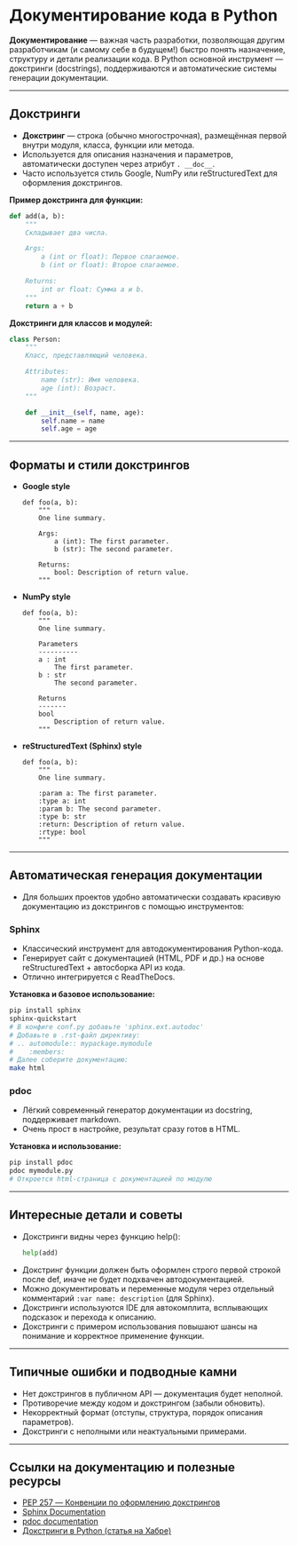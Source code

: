 # Документирование кода в Python

**Документирование** — важная часть разработки, позволяющая другим разработчикам (и самому себе в будущем!) быстро понять назначение, структуру и детали реализации кода. В Python основной инструмент — докстринги (docstrings), поддерживаются и автоматические системы генерации документации.

---

## Докстринги

- **Докстринг** — строка (обычно многострочная), размещённая первой внутри модуля, класса, функции или метода.
- Используется для описания назначения и параметров, автоматически доступен через атрибут `. __doc__`.
- Часто используется стиль Google, NumPy или reStructuredText для оформления докстрингов.

**Пример докстринга для функции:**

```python
def add(a, b):
    """
    Складывает два числа.

    Args:
        a (int or float): Первое слагаемое.
        b (int or float): Второе слагаемое.

    Returns:
        int or float: Сумма a и b.
    """
    return a + b
```

**Докстринги для классов и модулей:**

```python
class Person:
    """
    Класс, представляющий человека.

    Attributes:
        name (str): Имя человека.
        age (int): Возраст.
    """

    def __init__(self, name, age):
        self.name = name
        self.age = age
```

---

## Форматы и стили докстрингов

- **Google style**

  ```
  def foo(a, b):
      """
      One line summary.

      Args:
          a (int): The first parameter.
          b (str): The second parameter.

      Returns:
          bool: Description of return value.
      """
  ```

- **NumPy style**

  ```
  def foo(a, b):
      """
      One line summary.

      Parameters
      ----------
      a : int
          The first parameter.
      b : str
          The second parameter.

      Returns
      -------
      bool
          Description of return value.
      """
  ```

- **reStructuredText (Sphinx) style**

  ```
  def foo(a, b):
      """
      One line summary.

      :param a: The first parameter.
      :type a: int
      :param b: The second parameter.
      :type b: str
      :return: Description of return value.
      :rtype: bool
      """
  ```

---

## Автоматическая генерация документации

- Для больших проектов удобно автоматически создавать красивую документацию из докстрингов с помощью инструментов:

### Sphinx

- Классический инструмент для автодокументирования Python-кода.
- Генерирует сайт с документацией (HTML, PDF и др.) на основе reStructuredText + автосборка API из кода.
- Отлично интегрируется с ReadTheDocs.

**Установка и базовое использование:**

```bash
pip install sphinx
sphinx-quickstart
# В конфиге conf.py добавьте 'sphinx.ext.autodoc'
# Добавьте в .rst-файл директиву:
# .. automodule:: mypackage.mymodule
#    :members:
# Далее соберите документацию:
make html
```

### pdoc

- Лёгкий современный генератор документации из docstring, поддерживает markdown.
- Очень прост в настройке, результат сразу готов в HTML.

**Установка и использование:**

```bash
pip install pdoc
pdoc mymodule.py
# Откроется html-страница с документацией по модулю
```

---

## Интересные детали и советы

- Докстринги видны через функцию help():
  ```python
  help(add)
  ```
- Докстринг функции должен быть оформлен строго первой строкой после def, иначе не будет подхвачен автодокументацией.
- Можно документировать и переменные модуля через отдельный комментарий `:var name: description` (для Sphinx).
- Докстринги используются IDE для автокомплита, всплывающих подсказок и перехода к описанию.
- Докстринги с примером использования повышают шансы на понимание и корректное применение функции.

---

## Типичные ошибки и подводные камни

- Нет докстрингов в публичном API — документация будет неполной.
- Противоречие между кодом и докстрингом (забыли обновить).
- Некорректный формат (отступы, структура, порядок описания параметров).
- Докстринги с неполными или неактуальными примерами.

---

## Ссылки на документацию и полезные ресурсы

- [PEP 257 — Конвенции по оформлению докстрингов](https://peps.python.org/pep-0257/)
- [Sphinx Documentation](https://www.sphinx-doc.org/en/master/)
- [pdoc documentation](https://pdoc.dev/)
- [Докстринги в Python (статья на Хабре)](https://habr.com/ru/post/282955/)
